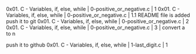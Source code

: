 0x01. C - Variables, if, else, while | 0-positive_or_negative.c | 1
0x01. C - Variables, if, else, while | 0-positive_or_negative.c | 1.1 README file is added
push it to git
0x01. C - Variables, if, else, while | 0-positive_or_negative.c | 2
0x01. C - Variables, if, else, while | 0-positive_or_negative.c | 3 | convert a to n

push it to github
0x01. C - Variables, if, else, while | 1-last_digit.c | 1
